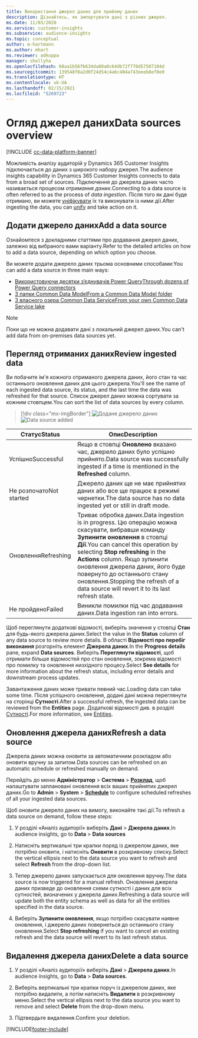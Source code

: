 ```yaml
---
title: Використання джерел даних для прийому даних
description: Дізнайтесь, як імпортувати дані з різних джерел.
ms.date: 11/03/2020
ms.service: customer-insights
ms.subservice: audience-insights
ms.topic: conceptual
author: m-hartmann
ms.author: mhart
ms.reviewer: adkuppa
manager: shellyha
ms.openlocfilehash: 68aa1b56fb634da80a0c64db72f778d57507104d
ms.sourcegitcommit: 139548f8a2d0f24d54c4a6c404a743eeeb8ef8e0
ms.translationtype: HT
ms.contentlocale: uk-UA
ms.lasthandoff: 02/15/2021
ms.locfileid: "5269723"
---
```

# <a name="data-sources-overview"></a><span data-ttu-id="72289-103">Огляд джерел даних</span><span class="sxs-lookup"><span data-stu-id="72289-103">Data sources overview</span></span>

[!INCLUDE [cc-data-platform-banner](../includes/cc-data-platform-banner.md)]

<span data-ttu-id="72289-104">Можливість аналізу аудиторій у Dynamics 365 Customer Insights підключається до даних з широкого набору джерел.</span><span class="sxs-lookup"><span data-stu-id="72289-104">The audience insights capability in Dynamics 365 Customer Insights connects to data from a broad set of sources.</span></span> <span data-ttu-id="72289-105">Підключення до джерела даних часто називається процесом *отримання даних*.</span><span class="sxs-lookup"><span data-stu-id="72289-105">Connecting to a data source is often referred to as the process of *data ingestion*.</span></span> <span data-ttu-id="72289-106">Після того як дані буде отримано, ви можете [уніфікувати](data-unification.md) їх та виконувати із ними дії.</span><span class="sxs-lookup"><span data-stu-id="72289-106">After ingesting the data, you can [unify](data-unification.md) and take action on it.</span></span>

## <a name="add-a-data-source"></a><span data-ttu-id="72289-107">Додати джерело даних</span><span class="sxs-lookup"><span data-stu-id="72289-107">Add a data source</span></span>

<span data-ttu-id="72289-108">Ознайомтеся з докладними статтями про додавання джерел даних, залежно від вибраного вами варіанту.</span><span class="sxs-lookup"><span data-stu-id="72289-108">Refer to the detailed articles on how to add a data source, depending on which option you choose.</span></span>

<span data-ttu-id="72289-109">Ви можете додати джерело даних трьома основними способами:</span><span class="sxs-lookup"><span data-stu-id="72289-109">You can add a data source in three main ways:</span></span>

- [<span data-ttu-id="72289-110">Використовуючи десятки з’єднувачів Power Query</span><span class="sxs-lookup"><span data-stu-id="72289-110">Through dozens of Power Query connectors</span></span>](connect-power-query.md)
- [<span data-ttu-id="72289-111">З папки Common Data Model</span><span class="sxs-lookup"><span data-stu-id="72289-111">From a Common Data Model folder</span></span>](connect-common-data-model.md)
- [<span data-ttu-id="72289-112">З власного озера Common Data Service</span><span class="sxs-lookup"><span data-stu-id="72289-112">From your own Common Data Service lake</span></span>](connect-common-data-service-lake.md)

> [!NOTE]
> <span data-ttu-id="72289-113">Поки що не можна додавати дані з локальний джерел даних.</span><span class="sxs-lookup"><span data-stu-id="72289-113">You can't add data from on-premises data sources yet.</span></span>

## <a name="review-ingested-data"></a><span data-ttu-id="72289-114">Перегляд отриманих даних</span><span class="sxs-lookup"><span data-stu-id="72289-114">Review ingested data</span></span>

<span data-ttu-id="72289-115">Ви побачите ім'я кожного отриманого джерела даних, його стан та час останнього оновлення даних для цього джерела.</span><span class="sxs-lookup"><span data-stu-id="72289-115">You'll see the name of each ingested data source, its status, and the last time the data was refreshed for that source.</span></span> <span data-ttu-id="72289-116">Список джерел даних можна сортувати за кожним стовпцем.</span><span class="sxs-lookup"><span data-stu-id="72289-116">You can sort the list of data sources by every column.</span></span>

> [!div class="mx-imgBorder"]
> <span data-ttu-id="72289-117">![Додане джерело даних](media/configure-data-datasource-added.png "Додане джерело даних")</span><span class="sxs-lookup"><span data-stu-id="72289-117">![Data source added](media/configure-data-datasource-added.png "Data source added")</span></span>

|<span data-ttu-id="72289-118">Статус</span><span class="sxs-lookup"><span data-stu-id="72289-118">Status</span></span>  |<span data-ttu-id="72289-119">Опис</span><span class="sxs-lookup"><span data-stu-id="72289-119">Description</span></span>  |
|---------|---------|
|<span data-ttu-id="72289-120">Успішно</span><span class="sxs-lookup"><span data-stu-id="72289-120">Successful</span></span>   |<span data-ttu-id="72289-121">Якщо в стовпці **Оновлено** вказано час, джерело даних було успішно прийнято.</span><span class="sxs-lookup"><span data-stu-id="72289-121">Data source was successfully ingested if a time is mentioned in the **Refreshed** column.</span></span>
|<span data-ttu-id="72289-122">Не розпочато</span><span class="sxs-lookup"><span data-stu-id="72289-122">Not started</span></span>   |<span data-ttu-id="72289-123">Джерело даних ще не має прийнятих даних або все ще працює в режимі чернетки.</span><span class="sxs-lookup"><span data-stu-id="72289-123">The data source has no data ingested yet or still in draft mode.</span></span>         |
|<span data-ttu-id="72289-124">Оновлення</span><span class="sxs-lookup"><span data-stu-id="72289-124">Refreshing</span></span>    |<span data-ttu-id="72289-125">Триває обробка даних.</span><span class="sxs-lookup"><span data-stu-id="72289-125">Data ingestion is in progress.</span></span> <span data-ttu-id="72289-126">Цю операцію можна скасувати, вибравши команду **Зупинити оновлення** в стовпці **Дії**.</span><span class="sxs-lookup"><span data-stu-id="72289-126">You can cancel this operation by selecting **Stop refreshing** in the **Actions** column.</span></span> <span data-ttu-id="72289-127">Якщо зупинити оновлення джерела даних, його буде повернуто до останнього стану оновлення.</span><span class="sxs-lookup"><span data-stu-id="72289-127">Stopping the refresh of a data source will revert it to its last refresh state.</span></span>       |
|<span data-ttu-id="72289-128">Не пройдено</span><span class="sxs-lookup"><span data-stu-id="72289-128">Failed</span></span>     |<span data-ttu-id="72289-129">Виникли помилки під час додавання даних.</span><span class="sxs-lookup"><span data-stu-id="72289-129">Data ingestion ran into errors.</span></span>         |

<span data-ttu-id="72289-130">Щоб переглянути додаткові відомості, виберіть значення у стовпці **Стан** для будь-якого джерела даних.</span><span class="sxs-lookup"><span data-stu-id="72289-130">Select the value in the **Status** column of any data source to review more details.</span></span> <span data-ttu-id="72289-131">В області **Відомості про перебіг виконання** розгорніть елемент **Джерела даних**.</span><span class="sxs-lookup"><span data-stu-id="72289-131">In the **Progress details** pane, expand **Data sources**.</span></span> <span data-ttu-id="72289-132">Виберіть **Переглянути відомості**, щоб отримати більше відомостей про стан оновлення, зокрема відомості про помилку та оновлення низхідного процесу.</span><span class="sxs-lookup"><span data-stu-id="72289-132">Select **See details** for more information about the refresh status, including error details and downstream process updates.</span></span>

<span data-ttu-id="72289-133">Завантаження даних може тривати певний час.</span><span class="sxs-lookup"><span data-stu-id="72289-133">Loading data can take some time.</span></span> <span data-ttu-id="72289-134">Після успішного оновлення, додані дані можна переглянути на сторінці **Сутності**.</span><span class="sxs-lookup"><span data-stu-id="72289-134">After a successful refresh, the ingested data can be reviewed from the **Entities** page.</span></span> <span data-ttu-id="72289-135">Додаткові відомості див. в розділі [Сутності](entities.md).</span><span class="sxs-lookup"><span data-stu-id="72289-135">For more information, see [Entities](entities.md).</span></span>

## <a name="refresh-a-data-source"></a><span data-ttu-id="72289-136">Оновлення джерела даних</span><span class="sxs-lookup"><span data-stu-id="72289-136">Refresh a data source</span></span>

<span data-ttu-id="72289-137">Джерела даних можна оновити за автоматичним розкладом або оновити вручну за запитом.</span><span class="sxs-lookup"><span data-stu-id="72289-137">Data sources can be refreshed on an automatic schedule or refreshed manually on demand.</span></span> 

<span data-ttu-id="72289-138">Перейдіть до меню **Адміністратор** > **Система** > [**Розклад**](system.md#schedule-tab), щоб налаштувати заплановані оновлення всіх ваших прийнятих джерел даних.</span><span class="sxs-lookup"><span data-stu-id="72289-138">Go to **Admin** > **System** > [**Schedule**](system.md#schedule-tab) to configure scheduled refreshes of all your ingested data sources.</span></span>

<span data-ttu-id="72289-139">Щоб оновити джерело даних на вимогу, виконайте такі дії.</span><span class="sxs-lookup"><span data-stu-id="72289-139">To refresh a data source on demand, follow these steps:</span></span>

1. <span data-ttu-id="72289-140">У розділі «Аналіз аудиторії» виберіть **Дані** > **Джерела даних**.</span><span class="sxs-lookup"><span data-stu-id="72289-140">In audience insights, go to **Data** > **Data sources**</span></span>

2. <span data-ttu-id="72289-141">Натисніть вертикальні три крапки поряд із джерелом даних, яке потрібно оновити, і натисніть **Оновити** в розкривному списку.</span><span class="sxs-lookup"><span data-stu-id="72289-141">Select the vertical ellipsis next to the data source you want to refresh and select **Refresh** from the drop-down list.</span></span>

3. <span data-ttu-id="72289-142">Тепер джерело даних запускається для оновлення вручну.</span><span class="sxs-lookup"><span data-stu-id="72289-142">The data source is now triggered for a manual refresh.</span></span> <span data-ttu-id="72289-143">Оновлення джерела даних призведе до оновлення схеми сутності і даних для всіх сутностей, визначених у джерела даних.</span><span class="sxs-lookup"><span data-stu-id="72289-143">Refreshing a data source will update both the entity schema as well as data for all the entities specified in the data source.</span></span>

4. <span data-ttu-id="72289-144">Виберіть **Зупинити оновлення**, якщо потрібно скасувати наявне оновлення, і джерело даних повернеться до останнього стану оновлення.</span><span class="sxs-lookup"><span data-stu-id="72289-144">Select **Stop refreshing** if you want to cancel an existing refresh and the data source will revert to its last refresh status.</span></span>

## <a name="delete-a-data-source"></a><span data-ttu-id="72289-145">Видалення джерела даних</span><span class="sxs-lookup"><span data-stu-id="72289-145">Delete a data source</span></span>

1. <span data-ttu-id="72289-146">У розділі «Аналіз аудиторії» виберіть **Дані** > **Джерела даних**.</span><span class="sxs-lookup"><span data-stu-id="72289-146">In audience insights, go to **Data** > **Data sources**.</span></span>

2. <span data-ttu-id="72289-147">Виберіть вертикальні три крапки поруч із джерелом даних, яке потрібно видалити, а потім натисніть **Видалити** в розкривному меню.</span><span class="sxs-lookup"><span data-stu-id="72289-147">Select the vertical ellipsis next to the data source you want to remove and select **Delete** from the drop-down menu.</span></span>

3. <span data-ttu-id="72289-148">Підтвердьте видалення.</span><span class="sxs-lookup"><span data-stu-id="72289-148">Confirm your deletion.</span></span>


[!INCLUDE[footer-include](../includes/footer-banner.md)]